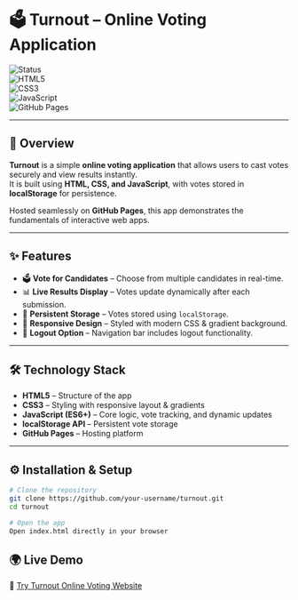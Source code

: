 # 🗳️ Turnout – Online Voting Application  

![Status](https://img.shields.io/badge/Status-Live-brightgreen?style=for-the-badge&logo=github&logoColor=white)  
![HTML5](https://img.shields.io/badge/HTML5-orange?style=for-the-badge&logo=html5&logoColor=white)  
![CSS3](https://img.shields.io/badge/CSS3-blue?style=for-the-badge&logo=css3&logoColor=white)  
![JavaScript](https://img.shields.io/badge/JavaScript-ES6+-yellow?style=for-the-badge&logo=javascript&logoColor=yellow)  
![GitHub Pages](https://img.shields.io/badge/Deployed%20on-GitHub%20Pages-white?style=for-the-badge&logo=githubpages&logoColor=white)  

---

## 🚀 Overview  
**Turnout** is a simple **online voting application** that allows users to cast votes securely and view results instantly.  
It is built using **HTML, CSS, and JavaScript**, with votes stored in **localStorage** for persistence.  

Hosted seamlessly on **GitHub Pages**, this app demonstrates the fundamentals of interactive web apps.  

---

## ✨ Features  

- 🗳️ **Vote for Candidates** – Choose from multiple candidates in real-time.  
- 📊 **Live Results Display** – Votes update dynamically after each submission.  
- 💾 **Persistent Storage** – Votes stored using `localStorage`.  
- 🎨 **Responsive Design** – Styled with modern CSS & gradient background.  
- 🔐 **Logout Option** – Navigation bar includes logout functionality.  

---

## 🛠️ Technology Stack  

- **HTML5** – Structure of the app  
- **CSS3** – Styling with responsive layout & gradients  
- **JavaScript (ES6+)** – Core logic, vote tracking, and dynamic updates  
- **localStorage API** – Persistent vote storage  
- **GitHub Pages** – Hosting platform  

---

## ⚙️ Installation & Setup  

```bash
# Clone the repository
git clone https://github.com/your-username/turnout.git
cd turnout

# Open the app
Open index.html directly in your browser
```
## 🌍 Live Demo  

🔗 [Try Turnout Online Voting Website](https://dhanushkumarms.github.io/turnout/)
